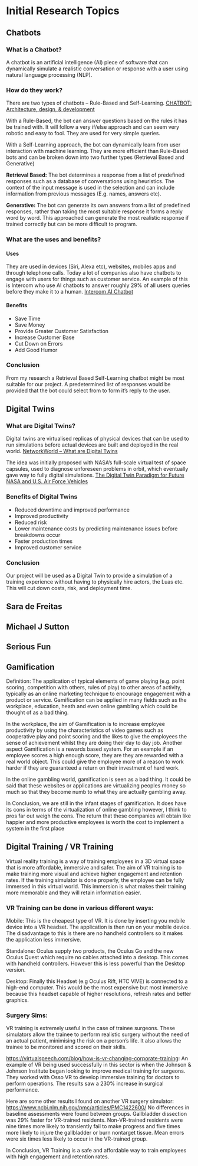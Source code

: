 # Initial Research Topics

## Chatbots
### What is a Chatbot?
A chatbot is an artificial intelligence (AI) piece of software that can dynamically simulate a realistic conversation or response with a user using natural language processing (NLP). 

### How do they work?
There are two types of chatbots – Rule-Based and Self-Learning. [CHATBOT: Architecture, design, & development][1]

With a Rule-Based, the bot can answer questions based on the rules it has be trained with. It will follow a very if/else approach and can seem very robotic and easy to fool. They are used for very simple queries.

With a Self-Learning approach, the bot can dynamically learn from user interaction with machine learning. They are more efficient than Rule-Based bots and can be broken down into two further types (Retrieval Based and Generative)

**Retrieval Based:** The bot determines a response from a list of predefined responses such as a database of conversations using heuristics. The context of the input message is used in the selection and can include information from previous messages (E.g. names, answers etc).

**Generative:** The bot can generate its own answers from a list of predefined responses, rather than taking the most suitable response it forms a reply word by word. This approached can generate the most realistic response if trained correctly but can be more difficult to program.

### What are the uses and benefits?
#### Uses
They are used in devices (Siri, Alexa etc), websites, mobiles apps and through telephone calls.
Today a lot of companies also have chatbots to engage with users for things such as customer service. An example of this is Intercom who use AI chatbots to answer roughly 29% of all users queries before they make it to a human. [Intercom AI Chatbot][2]

#### Benefits
* Save Time
* Save Money
* Provide Greater Customer Satisfaction
* Increase Customer Base
* Cut Down on Errors
* Add Good Humor

### Conclusion
From my research a Retrieval Based Self-Learning chatbot might be most suitable for our project. A predetermined list of responses would be provided that the bot could select from to form it’s reply to the user.

## Digital Twins
### What are Digital Twins?
Digital twins are virtualised replicas of physical devices that can be used to run simulations before actual devices are built and deployed in the real world. [NetworkWorld – What are Digital Twins][3]

The idea was initially proposed with NASA’s full-scale virtual test of space capsules, used to diagnose unforeseen problems in orbit, which eventually gave way to fully digital simulations. [The Digital Twin Paradigm for Future NASA and U.S. Air Force Vehicles][4]

### Benefits of Digital Twins
* Reduced downtime and improved performance
* Improved productivity
* Reduced risk
* Lower maintenance costs by predicting maintenance issues before breakdowns occur
* Faster production times
* Improved customer service

### Conclusion
Our project will be used as a Digital Twin to provide a simulation of a training experience without having to physically hire actors, the Luas etc. This will cut down costs, risk, and deployment time.

## Sara de Freitas

## Michael J Sutton

## Serious Fun

## Gamification
Definition:
The application of typical elements of game playing (e.g. point scoring, competition with others, rules of play) to other areas of activity, typically as an online marketing technique to encourage engagement with a product or service.
Gamification can be applied in many fields such as the workplace, education, heath and even online gambling which could be thought of as a bad thing.

In the workplace, the aim of Gamification is to increase employee productivity by using the characteristics of video games such as cooperative play and point scoring and the likes to give the employees the sense of achievement whilst they are doing their day to day job. Another aspect Gamification is a rewards based system. For an example if an employee scores a high enough score, they are they are rewarded with a real world object. This could give the employee more of a reason to work harder if they are guaranteed a return on their investment of hard work. 

In the online gambling world, gamification is seen as a bad thing. It could be said that these websites or applications are virtualizing peoples money so much so that they become numb to what they are actually gambling away.

In Conclusion, we are still in the infant stages of gamification. It does have its cons in terms of the virtualization of online gambling however, I think to pros far out weigh the cons. The return that these companies will obtain like happier and more productive employees is worth the cost to implement a system in the first place

## Digital Training / VR Training
Virtual reality training is a way of training employees in a 3D virtual space that is more affordable, immersive and safer.
The aim of VR training is to make training more visual and achieve higher engagement and retention rates. If the training simulator is done properly, the employee can be fully immersed in this virtual world. This immersion is what makes their training more memorable and they will retain  information easier.

### VR Training can be done in various different ways:
Mobile: This is the cheapest type of VR. It is done by inserting you mobile device into a VR headset. The application is then run on your mobile device. The disadvantage to this is there are no handheld controllers so it makes the application less immersive.

Standalone: Oculus supply two products, the Oculus Go and the new Oculus Quest which require no cables attached into a desktop. This comes with handheld controllers. However this is less powerful than the Desktop version.

Desktop: Finally this Headset (e.g Oculus Rift, HTC VIVE) is connected to a high-end computer. This would be the most expensive but most immersive because this headset capable of higher resolutions, refresh rates and better graphics.

### Surgery Sims:
VR training is extremely useful in the case of trainee surgeons. These simulators allow the trainee to perform realistic surgery without the need of an actual patient, minimising the risk on a person’s life. It also allows the trainee to be monitored and scored on their skills.

https://virtualspeech.com/blog/how-is-vr-changing-corporate-training:
An example of VR being used successfully in this sector is when the Johnson & Johnson Institute began looking to improve medical training for surgeons. They worked with Osso VR to develop immersive training for doctors to perform operations. The results saw a 230% increase in surgical performance.

Here are some other results I found on another VR surgery simulator:
https://www.ncbi.nlm.nih.gov/pmc/articles/PMC1422600/
No differences in baseline assessments were found between groups. Gallbladder dissection was 29% faster for VR-trained residents. Non-VR-trained residents were nine times more likely to transiently fail to make progress and five times more likely to injure the gallbladder or burn nontarget tissue. Mean errors were six times less likely to occur in the VR-trained group.

In Conclusion, VR Training is a safe and affordable way to train employees with high engagement and retention rates.

[1]: https://www.academia.edu/download/57035006/CHATBOT_thesis_final.pdf
[2]: https://www.intercom.com/blog/customer-service-chatbots/
[3]: https://www.networkworld.com/article/3280225/what-is-digital-twin-technology-and-why-it-matters.html
[4]: https://arc.aiaa.org/doi/abs/10.2514/6.2012-1818
[5]: https://virtualspeech.com/blog/how-is-vr-changing-corporate-training
[6]: https://www.ncbi.nlm.nih.gov/pmc/articles/PMC1422600/
[7]: https://en.wikipedia.org/wiki/Gamification

